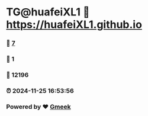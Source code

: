 # TG@huafeiXL1 :link: https://huafeiXL1.github.io 
### :page_facing_up: [7](https://huafeiXL1.github.io/tag.html) 
### :speech_balloon: 1 
### :hibiscus: 12196 
### :alarm_clock: 2024-11-25 16:53:56 
### Powered by :heart: [Gmeek](https://github.com/Meekdai/Gmeek)
